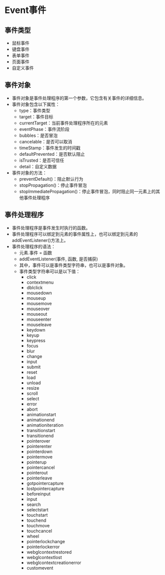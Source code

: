 # Event事件

## 事件类型

- 鼠标事件
- 键盘事件
- 表单事件
- 页面事件
- 自定义事件

    


## 事件对象

- 事件对象是事件处理程序的第一个参数，它包含有关事件的详细信息。
- 事件对象包含以下属性：
  - type：事件类型
  - target：事件目标
  - currentTarget：当前事件处理程序所在的元素
  - eventPhase：事件流阶段
  - bubbles：是否冒泡
  - cancelable：是否可以取消
  - timeStamp：事件发生的时间戳
  - defaultPrevented：是否默认阻止
  - isTrusted：是否可信任
  - detail：自定义数据  
- 事件对象的方法：
  - preventDefault()：阻止默认行为
  - stopPropagation()：停止事件冒泡
  - stopImmediatePropagation()：停止事件冒泡，同时阻止同一元素上的其他事件处理程序  
  

## 事件处理程序

- 事件处理程序是事件发生时执行的函数。
- 事件处理程序可以绑定到元素的事件属性上，也可以绑定到元素的addEventListener()方法上。
- 事件处理程序的语法：
  - 元素.事件 = 函数
  - addEventListener(事件, 函数, 是否捕获)
  - 其中，事件可以是事件类型字符串，也可以是事件对象。
  - 事件类型字符串可以是以下值：
    - click
    - contextmenu
    - dblclick
    - mousedown
    - mouseup
    - mousemove
    - mouseover
    - mouseout
    - mouseenter
    - mouseleave
    - keydown
    - keyup
    - keypress
    - focus
    - blur
    - change
    - input
    - submit
    - reset
    - load
    - unload
    - resize
    - scroll
    - select
    - error
    - abort
    - animationstart
    - animationend
    - animationiteration
    - transitionstart
    - transitionend
    - pointerover
    - pointerenter
    - pointerdown
    - pointermove
    - pointerup
    - pointercancel
    - pointerout
    - pointerleave
    - gotpointercapture
    - lostpointercapture
    - beforeinput
    - input
    - search
    - selectstart
    - touchstart
    - touchend
    - touchmove
    - touchcancel
    - wheel
    - pointerlockchange
    - pointerlockerror
    - webglcontextrestored
    - webglcontextlost
    - webglcontextcreationerror
    - customevent       

